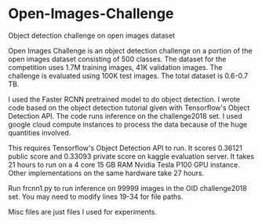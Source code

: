# Open-Images-Challenge
Object detection challenge on open images dataset

Open Images Challenge is an object detection challenge on a portion of the open images dataset consisting of 500 classes. The dataset for the competition uses 1.7M training images, 41K validation images. The challenge is evaluated using 100K test images. The total dataset is 0.6-0.7 TB. 

I used the Faster RCNN pretrained model to do object detection. I wrote code based on the object detection tutorial given with Tensorflow's Object Detection API. The code runs inference on the challenge2018 set. I used google cloud compute instances to process the data because of the huge quantities involved.

This requires Tensorflow's Object Detection API to run. It scores 0.36121 public score and 0.33093 private score on kaggle evaluation server. It takes 21 hours to run on a 4 core 15 GB RAM Nvidia Tesla P100 GPU instance. Other implementations on the same hardware take 27 hours.

Run frcnn1.py to run inference on 99999 images in the OID challenge2018 set. You may need to modify lines 19-34 for file paths.

Misc files are just files I used for experiments.
